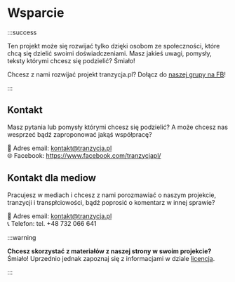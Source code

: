 # Wsparcie

:::success

Ten projekt może się rozwijać tylko dzięki osobom ze społeczności, które chcą się dzielić swoimi doświadczeniami. Masz jakieś uwagi, pomysły, teksty którymi chcesz się podzielić? Śmiało!

Chcesz z nami rozwijać projekt tranzycja.pl? Dołącz do [naszej grupy na FB](https://www.facebook.com/groups/889108318556729)!

:::

## Kontakt

Masz pytania lub pomysły którymi chcesz się podzielić? A może chcesz nas wesprzeć bądź zaproponować jakąś współpracę?

📧 Adres email: kontakt@tranzycja.pl  
🌐 Facebook: https://www.facebook.com/tranzycjapl/  

## Kontakt dla mediow

Pracujesz w mediach i chcesz z nami porozmawiać o naszym projekcie, tranzycji i transpłciowości, bądź poprosić o komentarz w innej sprawie?

📧 Adres email: kontakt@tranzycja.pl  
📞 Telefon: tel. +48 732 066 641 

:::warning

**Chcesz skorzystać z materiałów z naszej strony w swoim projekcie?**
Śmiało! Uprzednio jednak zapoznaj się z informacjami w dziale [licencja](/wsparcie/licencja).

:::
